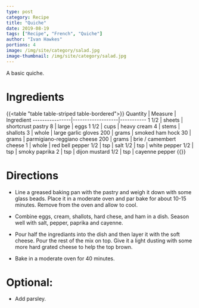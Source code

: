 ```yaml
---
type: post
category: Recipe
title: "Quiche"
date: 2019-08-19
tags: ["Recipe", "French", "Quiche"]
author: "Ivan Hawkes"
portions: 4
image: /img/site/category/salad.jpg
image-thumbnail: /img/site/category/salad.jpg
---
```


A basic quiche.
<!--more-->

# Ingredients

{{<table "table table-striped table-bordered">}}
Quantity		| Measure 			| Ingredient
----------------|-------------------|-----------
1 1/2			| sheets			| shortcrust pastry
8				| large				| eggs
1 1/2			| cups				| heavy cream
4				| stems				| shallots
3				| whole				| large garlic gloves
200				| grams				| smoked ham hock
30				| grams				| parmigiano-reggiano cheese
200				| grams				| brie / camembert cheese
1				| whole				| red bell pepper
1/2				| tsp				| salt
1/2				| tsp				| white pepper
1/2				| tsp				| smoky paprika
2				| tsp				| dijon mustard
1/2				| tsp				| cayenne pepper
{{</table>}}

# Directions

* Line a greased baking pan with the pastry and weigh it down with some glass beads. Place it in a moderate oven and par bake for about 10-15 minutes. Remove from the oven and allow to cool.

* Combine eggs, cream, shallots, hard chese, and ham in a dish. Season well with salt, pepper, paprika and cayenne.

* Pour half the ingrediants into the dish and then layer it with the soft cheese. Pour the rest of the mix on top. Give it a light dusting with some more hard grated cheese to help the top brown.

* Bake in a moderate oven for 40 minutes.

# Optional:

* Add parsley.